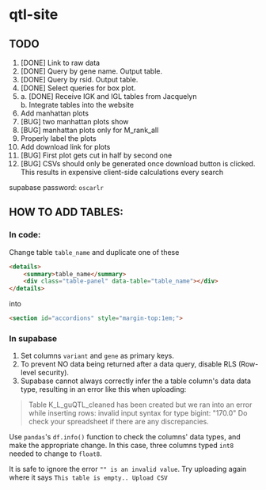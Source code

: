 # qtl-site

## TODO
1. [DONE] Link to raw data
2. [DONE] Query by gene name. Output table.
3. [DONE] Query by rsid. Output table.
4. [DONE] Select queries for box plot.
5.
    a. [DONE] Receive IGK and IGL tables from Jacquelyn<br>
    b. Integrate tables into the website
6. Add manhattan plots
11. [BUG] two manhattan plots show
12. [BUG] manhattan plots only for M_rank_all
10. Properly label the plots
9. Add download link for plots
7. [BUG] First plot gets cut in half by second one
8. [BUG] CSVs should only be generated once download button is clicked. This results in expensive client-side calculations every search


supabase password: `oscarlr`


## HOW TO ADD TABLES:
### In code:
Change table `table_name` and duplicate one of these 
```html
<details>
    <summary>table_name</summary>
    <div class="table-panel" data-table="table_name"></div>
</details>
```
into
```html
<section id="accordions" style="margin-top:1em;">
```

### In supabase
1. Set columns `variant` and `gene` as primary keys. 
2. To prevent NO data being returned after a data query, disable RLS (Row-level security).
3. Supabase cannot always correctly infer the a table column's data data type, resulting in an error like this when uploading:

> Table K_L_guQTL_cleaned has been created but we ran into an error while inserting rows: invalid input syntax for type bigint: "170.0"
> Do check your spreadsheet if there are any discrepancies.

Use `pandas`'s `df.info()` function to check the columns' data types, and make the appropriate change.
In this case, three columns typed `int8` needed to change to `float8`.

It is safe to ignore the error `"" is an invalid value`. Try uploading again where it says `This table is empty.. Upload CSV`